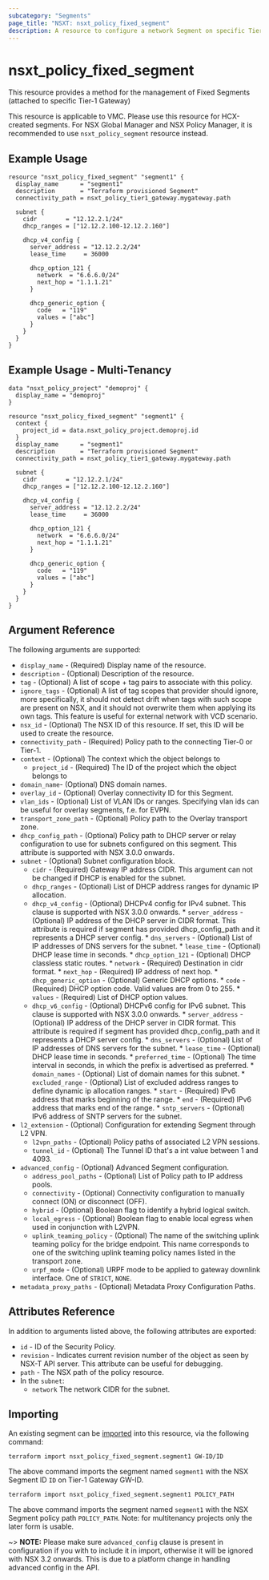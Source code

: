 ```yaml
---
subcategory: "Segments"
page_title: "NSXT: nsxt_policy_fixed_segment"
description: A resource to configure a network Segment on specific Tier1 Gateway.
---
```


# nsxt_policy_fixed_segment

This resource provides a method for the management of Fixed Segments (attached to
specific Tier-1 Gateway)

This resource is applicable to VMC. Please use this resource for HCX-created segments.
For NSX Global Manager and NSX Policy Manager, it is recommended to use `nsxt_policy_segment`
resource instead.

## Example Usage

```hcl
resource "nsxt_policy_fixed_segment" "segment1" {
  display_name      = "segment1"
  description       = "Terraform provisioned Segment"
  connectivity_path = nsxt_policy_tier1_gateway.mygateway.path

  subnet {
    cidr        = "12.12.2.1/24"
    dhcp_ranges = ["12.12.2.100-12.12.2.160"]

    dhcp_v4_config {
      server_address = "12.12.2.2/24"
      lease_time     = 36000

      dhcp_option_121 {
        network  = "6.6.6.0/24"
        next_hop = "1.1.1.21"
      }

      dhcp_generic_option {
        code   = "119"
        values = ["abc"]
      }
    }
  }
}
```

## Example Usage - Multi-Tenancy

```hcl
data "nsxt_policy_project" "demoproj" {
  display_name = "demoproj"
}

resource "nsxt_policy_fixed_segment" "segment1" {
  context {
    project_id = data.nsxt_policy_project.demoproj.id
  }
  display_name      = "segment1"
  description       = "Terraform provisioned Segment"
  connectivity_path = nsxt_policy_tier1_gateway.mygateway.path

  subnet {
    cidr        = "12.12.2.1/24"
    dhcp_ranges = ["12.12.2.100-12.12.2.160"]

    dhcp_v4_config {
      server_address = "12.12.2.2/24"
      lease_time     = 36000

      dhcp_option_121 {
        network  = "6.6.6.0/24"
        next_hop = "1.1.1.21"
      }

      dhcp_generic_option {
        code   = "119"
        values = ["abc"]
      }
    }
  }
}
```

## Argument Reference

The following arguments are supported:

* `display_name` - (Required) Display name of the resource.
* `description` - (Optional) Description of the resource.
* `tag` - (Optional) A list of scope + tag pairs to associate with this policy.
* `ignore_tags` - (Optional) A list of tag scopes that provider should ignore, more specifically, it should not detect drift when tags with such scope are present on NSX, and it should not overwrite them when applying its own tags. This feature is useful for external network with VCD scenario.
* `nsx_id` - (Optional) The NSX ID of this resource. If set, this ID will be used to create the resource.
* `connectivity_path` - (Required) Policy path to the connecting Tier-0 or Tier-1.
* `context` - (Optional) The context which the object belongs to
    * `project_id` - (Required) The ID of the project which the object belongs to
* `domain_name`- (Optional) DNS domain names.
* `overlay_id` - (Optional) Overlay connectivity ID for this Segment.
* `vlan_ids` - (Optional) List of VLAN IDs or ranges. Specifying vlan ids can be useful for overlay segments, f.e. for EVPN.
* `transport_zone_path` - (Optional) Policy path to the Overlay transport zone.
* `dhcp_config_path` - (Optional) Policy path to DHCP server or relay configuration to use for subnets configured on this segment. This attribute is supported with NSX 3.0.0 onwards.
* `subnet` - (Optional) Subnet configuration block.
    * `cidr` - (Required) Gateway IP address CIDR. This argument can not be changed if DHCP is enabled for the subnet.
    * `dhcp_ranges` - (Optional) List of DHCP address ranges for dynamic IP allocation.
    * `dhcp_v4_config` - (Optional) DHCPv4 config for IPv4 subnet. This clause is supported with NSX 3.0.0 onwards.
          * `server_address` - (Optional) IP address of the DHCP server in CIDR format. This attribute is required if segment has provided dhcp_config_path and it represents a DHCP server config.
          * `dns_servers` - (Optional) List of IP addresses of DNS servers for the subnet.
          * `lease_time`  - (Optional) DHCP lease time in seconds.
          * `dhcp_option_121` - (Optional) DHCP classless static routes.
                  * `network` - (Required) Destination in cidr format.
                  * `next_hop` - (Required) IP address of next hop.
          * `dhcp_generic_option` - (Optional) Generic DHCP options.
                  * `code` - (Required) DHCP option code. Valid values are from 0 to 255.
                  * `values` - (Required) List of DHCP option values.
    * `dhcp_v6_config` - (Optional) DHCPv6 config for IPv6 subnet. This clause is supported with NSX 3.0.0 onwards.
          * `server_address` - (Optional) IP address of the DHCP server in CIDR format. This attribute is required if segment has provided dhcp_config_path and it represents a DHCP server config.
          * `dns_servers` - (Optional) List of IP addresses of DNS servers for the subnet.
          * `lease_time`  - (Optional) DHCP lease time in seconds.
          * `preferred_time` - (Optional) The time interval in seconds, in which the prefix is advertised as preferred.
          * `domain_names` - (Optional) List of domain names for this subnet.
          * `excluded_range` - (Optional) List of excluded address ranges to define dynamic ip allocation ranges.
                  * `start` - (Required) IPv6 address that marks beginning of the range.
                  * `end` - (Required) IPv6 address that marks end of the range.
          * `sntp_servers` - (Optional) IPv6 address of SNTP servers for the subnet.
* `l2_extension` - (Optional) Configuration for extending Segment through L2 VPN.
    * `l2vpn_paths` - (Optional) Policy paths of associated L2 VPN sessions.
    * `tunnel_id` - (Optional) The Tunnel ID that's a int value between 1 and 4093.
* `advanced_config` - (Optional) Advanced Segment configuration.
    * `address_pool_paths` - (Optional) List of Policy path to IP address pools.
    * `connectivity` - (Optional) Connectivity configuration to manually connect (ON) or disconnect (OFF).
    * `hybrid` - (Optional) Boolean flag to identify a hybrid logical switch.
    * `local_egress` - (Optional) Boolean flag to enable local egress when used in conjunction with L2VPN.
    * `uplink_teaming_policy` - (Optional) The name of the switching uplink teaming policy for the bridge endpoint. This name corresponds to one of the switching uplink teaming policy names listed in the transport zone.
    * `urpf_mode` - (Optional) URPF mode to be applied to gateway downlink interface. One of `STRICT`, `NONE`.
* `metadata_proxy_paths` - (Optional) Metadata Proxy Configuration Paths.

## Attributes Reference

In addition to arguments listed above, the following attributes are exported:

* `id` - ID of the Security Policy.
* `revision` - Indicates current revision number of the object as seen by NSX-T API server. This attribute can be useful for debugging.
* `path` - The NSX path of the policy resource.
* In the `subnet`:
    * `network` The network CIDR for the subnet.

## Importing

An existing segment can be [imported][docs-import] into this resource, via the following command:

[docs-import]: https://developer.hashicorp.com/terraform/cli/import

```shell
terraform import nsxt_policy_fixed_segment.segment1 GW-ID/ID
```

The above command imports the segment named `segment1` with the NSX Segment ID `ID` on Tier-1 Gateway GW-ID.

```shell
terraform import nsxt_policy_fixed_segment.segment1 POLICY_PATH
```

The above command imports the segment named `segment1` with the NSX Segment policy path `POLICY_PATH`.
Note: for multitenancy projects only the later form is usable.

~> **NOTE:** Please make sure `advanced_config` clause is present in configuration if you with to include it in import, otherwise it will be ignored with NSX 3.2 onwards. This is due to a platform change in handling advanced config in the API.
